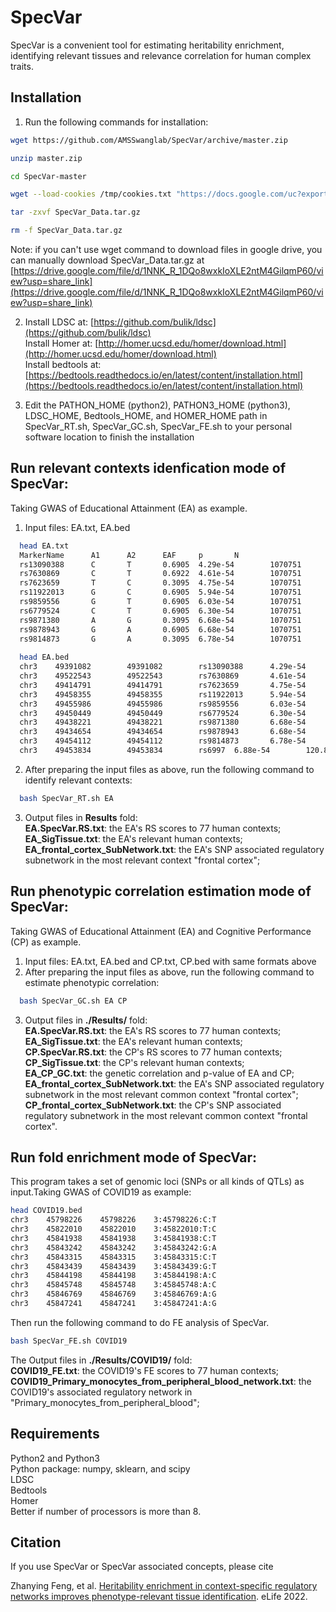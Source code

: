# SpecVar
SpecVar is a convenient tool for estimating heritability enrichment, identifying relevant tissues and relevance correlation for human complex traits.

## Installation

1. Run the following commands for installation:<br>
```bash
wget https://github.com/AMSSwanglab/SpecVar/archive/master.zip

unzip master.zip

cd SpecVar-master

wget --load-cookies /tmp/cookies.txt "https://docs.google.com/uc?export=download&confirm=$(wget --quiet --save-cookies /tmp/cookies.txt --keep-session-cookies --no-check-certificate 'https://docs.google.com/uc?export=download&id=1NNK_R_1DQo8wxkIoXLE2ntM4GilqmP60' -O- | sed -rn 's/.*confirm=([0-9A-Za-z_]+).*/\1\n/p')&id=1NNK_R_1DQo8wxkIoXLE2ntM4GilqmP60" -O SpecVar_Data.tar.gz && rm -rf /tmp/cookies.txt

tar -zxvf SpecVar_Data.tar.gz

rm -f SpecVar_Data.tar.gz
```
Note: if you can't use wget command to download files in google drive, you can manually download SpecVar_Data.tar.gz at [https://drive.google.com/file/d/1NNK_R_1DQo8wxkIoXLE2ntM4GilqmP60/view?usp=share_link](https://drive.google.com/file/d/1NNK_R_1DQo8wxkIoXLE2ntM4GilqmP60/view?usp=share_link)<br>

2.  Install LDSC at: [https://github.com/bulik/ldsc](https://github.com/bulik/ldsc)<br>
Install Homer at: [http://homer.ucsd.edu/homer/download.html](http://homer.ucsd.edu/homer/download.html)<br>
Install bedtools at: [https://bedtools.readthedocs.io/en/latest/content/installation.html](https://bedtools.readthedocs.io/en/latest/content/installation.html)<br>

3.  Edit the PATHON_HOME (python2), PATHON3_HOME (python3), LDSC_HOME, Bedtools_HOME, and HOMER_HOME path in SpecVar_RT.sh, SpecVar_GC.sh, SpecVar_FE.sh to your personal software location to finish the installation

## Run relevant contexts idenfication mode of SpecVar: <br>
Taking GWAS of Educational Attainment (EA) as example.<br>
1. Input files: EA.txt, EA.bed<br>
```bash
  head EA.txt
  MarkerName      A1      A2      EAF     p       N
  rs13090388      C       T       0.6905  4.29e-54        1070751
  rs7630869       C       T       0.6922  4.61e-54        1070751
  rs7623659       T       C       0.3095  4.75e-54        1070751
  rs11922013      G       C       0.6905  5.94e-54        1070751
  rs9859556       G       T       0.6905  6.03e-54        1070751
  rs6779524       C       T       0.6905  6.30e-54        1070751
  rs9871380       A       G       0.3095  6.68e-54        1070751
  rs9878943       G       A       0.6905  6.68e-54        1070751
  rs9814873       G       A       0.3095  6.78e-54        1070751
  
  head EA.bed
  chr3    49391082        49391082        rs13090388      4.29e-54        ###
  chr3    49522543        49522543        rs7630869       4.61e-54        ###
  chr3    49414791        49414791        rs7623659       4.75e-54        ###
  chr3    49458355        49458355        rs11922013      5.94e-54        ###
  chr3    49455986        49455986        rs9859556       6.03e-54        ###
  chr3    49450449        49450449        rs6779524       6.30e-54        120.853
  chr3    49438221        49438221        rs9871380       6.68e-54        ###
  chr3    49434654        49434654        rs9878943       6.68e-54        ###
  chr3    49454112        49454112        rs9814873       6.78e-54        120.853
  chr3    49453834        49453834        rs6997  6.88e-54        120.853
```
2. After preparing the input files as above, run the following command to identify relevant contexts:
```bash
  bash SpecVar_RT.sh EA
```
3. Output files in **Results** fold:<br>
**EA.SpecVar.RS.txt**: the EA's RS scores to 77 human contexts; <br> 
**EA_SigTissue.txt**: the EA's relevant human contexts; <br> 
**EA_frontal_cortex_SubNetwork.txt**: the EA's SNP associated regulatory subnetwork in the most relevant context "frontal cortex"; <br>

## Run phenotypic correlation estimation mode of SpecVar: <br>
Taking GWAS of Educational Attainment (EA) and Cognitive Performance (CP) as example.<br>
1. Input files: EA.txt, EA.bed and CP.txt, CP.bed with same formats above <br>
2. After preparing the input files as above, run the following command to estimate phenotypic correlation:
```bash
  bash SpecVar_GC.sh EA CP
```
3. Output files in **./Results/** fold:<br>
**EA.SpecVar.RS.txt**: the EA's RS scores to 77 human contexts; <br> 
**EA_SigTissue.txt**: the EA's relevant human contexts; <br> 
**CP.SpecVar.RS.txt**: the CP's RS scores to 77 human contexts; <br> 
**CP_SigTissue.txt**: the CP's relevant human contexts; <br> 
**EA_CP_GC.txt**: the genetic correlation and p-value of EA and CP; <br>
**EA_frontal_cortex_SubNetwork.txt**: the EA's SNP associated regulatory subnetwork in the most relevant common context "frontal cortex"; <br>
**CP_frontal_cortex_SubNetwork.txt**: the CP's SNP associated regulatory subnetwork in the most relevant common context "frontal cortex". <br>

## Run fold enrichment mode of SpecVar: <br>
This program takes a set of genomic loci (SNPs or all kinds of QTLs) as input.Taking GWAS of COVID19 as example:
```bash
head COVID19.bed
chr3	45798226	45798226	3:45798226:C:T
chr3	45822010	45822010	3:45822010:T:C
chr3	45841938	45841938	3:45841938:C:T
chr3	45843242	45843242	3:45843242:G:A
chr3	45843315	45843315	3:45843315:C:T
chr3	45843439	45843439	3:45843439:G:T
chr3	45844198	45844198	3:45844198:A:C
chr3	45845748	45845748	3:45845748:A:C
chr3	45846769	45846769	3:45846769:A:G
chr3	45847241	45847241	3:45847241:A:G
```
Then run the following command to do FE analysis of SpecVar.
```bash
bash SpecVar_FE.sh COVID19
```
The Output files in **./Results/COVID19/** fold:<br>
**COVID19_FE.txt**: the COVID19's FE scores to 77 human contexts; <br> 
**COVID19_Primary_monocytes_from_peripheral_blood_network.txt**: the COVID19's associated regulatory network in "Primary_monocytes_from_peripheral_blood"; <br> 

## Requirements

  Python2 and Python3 <br>
  Python package: numpy, sklearn, and scipy <br>
  LDSC <br>
  Bedtools <br>
  Homer <br>
  Better if number of processors is more than 8. <br>
  
## Citation
If you use SpecVar or SpecVar associated concepts, please cite

Zhanying Feng, et al. [Heritability enrichment in context-specific regulatory networks improves phenotype-relevant tissue identification](https://elifesciences.org/articles/82535). eLife 2022.
